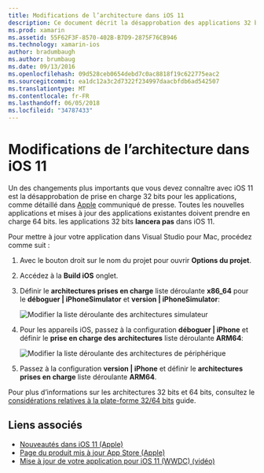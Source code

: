 ```yaml
---
title: Modifications de l’architecture dans iOS 11
description: Ce document décrit la désapprobation des applications 32 bits dans iOS 11. Elle explique comment mettre à jour des applications à la cible des architectures 64 bits.
ms.prod: xamarin
ms.assetid: 55F62F3F-8570-402B-B7D9-2875F76CB946
ms.technology: xamarin-ios
author: bradumbaugh
ms.author: brumbaug
ms.date: 09/13/2016
ms.openlocfilehash: 09d528ceb0654debd7c0ac8818f19c622775eac2
ms.sourcegitcommit: ea1dc12a3c2d7322f234997daacbfdb6ad542507
ms.translationtype: MT
ms.contentlocale: fr-FR
ms.lasthandoff: 06/05/2018
ms.locfileid: "34787433"
---
```

# <a name="architecture-changes-in-ios-11"></a>Modifications de l’architecture dans iOS 11

Un des changements plus importants que vous devez connaître avec iOS 11 est la désapprobation de prise en charge 32 bits pour les applications, comme détaillé dans [Apple](https://developer.apple.com/news/?id=06282017b) communiqué de presse. Toutes les nouvelles applications et mises à jour des applications existantes doivent prendre en charge 64 bits. les applications 32 bits **lancera pas** dans iOS 11.

Pour mettre à jour votre application dans Visual Studio pour Mac, procédez comme suit :

1. Avec le bouton droit sur le nom du projet pour ouvrir **Options du projet**.
2. Accédez à la **Build iOS** onglet.
3. Définir le **architectures prises en charge** liste déroulante **x86_64** pour le **déboguer | iPhoneSimulator** et **version | iPhoneSimulator**:

    ![Modifier la liste déroulante des architectures simulateur](architecture-changes-images/image1.png)

4. Pour les appareils iOS, passez à la configuration **déboguer | iPhone** et définir le **prise en charge des architectures** liste déroulante **ARM64**:

    ![Modifier la liste déroulante des architectures de périphérique](architecture-changes-images/image2.png)

5. Passez à la configuration **version | iPhone** et définir le **architectures prises en charge** liste déroulante **ARM64**.

Pour plus d’informations sur les architectures 32 bits et 64 bits, consultez le [considérations relatives à la plate-forme 32/64 bits](~/cross-platform/macios/32-and-64/index.md#ios) guide.

## <a name="related-links"></a>Liens associés

- [Nouveautés dans iOS 11 (Apple)](https://developer.apple.com/ios/)
- [Page du produit mis à jour App Store (Apple)](https://developer.apple.com/app-store/product-page/)
- [Mise à jour de votre application pour iOS 11 (WWDC) (vidéo)](https://developer.apple.com/videos/play/wwdc2017/204/)
